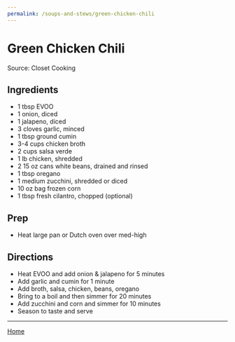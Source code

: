```yaml
---
permalink: /soups-and-stews/green-chicken-chili
---
```

# Green Chicken Chili

Source: Closet Cooking

## Ingredients

- 1 tbsp EVOO
- 1 onion, diced
- 1 jalapeno, diced
- 3 cloves garlic, minced
- 1 tbsp ground cumin
- 3-4 cups chicken broth
- 2 cups salsa verde
- 1 lb chicken, shredded
- 2 15 oz cans white beans, drained and rinsed
- 1 tbsp oregano
- 1 medium zucchini, shredded or diced
- 10 oz bag frozen corn
- 1 tbsp fresh cilantro, chopped (optional)

## Prep

- Heat large pan or Dutch oven over med-high

## Directions

- Heat EVOO and add onion & jalapeno for 5 minutes
- Add garlic and cumin for 1 minute
- Add broth, salsa, chicken, beans, oregano
- Bring to a boil and then simmer for 20 minutes
- Add zucchini and corn and simmer for 10 minutes
- Season to taste and serve

---

[Home](https://thomasjbarrett82.github.io)
